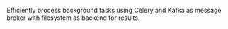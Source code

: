 Efficiently process background tasks using Celery and Kafka as message broker with filesystem as backend for results.
